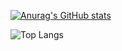 [![Anurag's GitHub stats](https://github-readme-stats.vercel.app/api?username=denisero21)](https://github.com/anuraghazra/github-readme-stats)

![Top Langs](https://github-readme-stats.vercel.app/api/top-langs/?username=denisero21)


<!--
**denisero21/denisero21** is a ✨ _special_ ✨ repository because its `README.md` (this file) appears on your GitHub profile.

Here are some ideas to get you started:

- 🔭 I’m currently working on ...
- 🌱 I’m currently learning ...
- 👯 I’m looking to collaborate on ...
- 🤔 I’m looking for help with ...
- 💬 Ask me about ...
- 📫 How to reach me: ...
- 😄 Pronouns: ...
- ⚡ Fun fact: ...
-->
